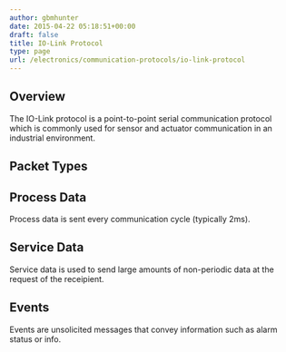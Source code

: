 ```yaml
---
author: gbmhunter
date: 2015-04-22 05:18:51+00:00
draft: false
title: IO-Link Protocol
type: page
url: /electronics/communication-protocols/io-link-protocol
---
```


## Overview

The IO-Link protocol is a point-to-point serial communication protocol which is commonly used for sensor and actuator communication in an industrial environment.

## Packet Types

## Process Data

Process data is sent every communication cycle (typically 2ms).

## Service Data

Service data is used to send large amounts of non-periodic data at the request of the receipient. 

## Events

Events are unsolicited messages that convey information such as alarm status or info.
